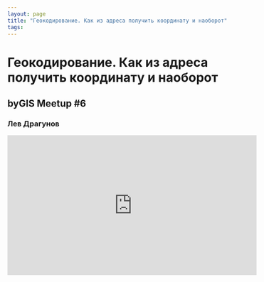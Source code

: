 ```yaml
---
layout: page
title: "Геокодирование. Как из адреса получить координату и наоборот"
tags:
---
```



# Геокодирование. Как из адреса получить координату и наоборот
## byGIS Meetup #6
### Лев Драгунов
<iframe width="560" height="315" src="https://www.youtube.com/embed/eSgbFShrvwM" frameborder="0" allow="accelerometer; autoplay; encrypted-media; gyroscope; picture-in-picture" allowfullscreen></iframe>